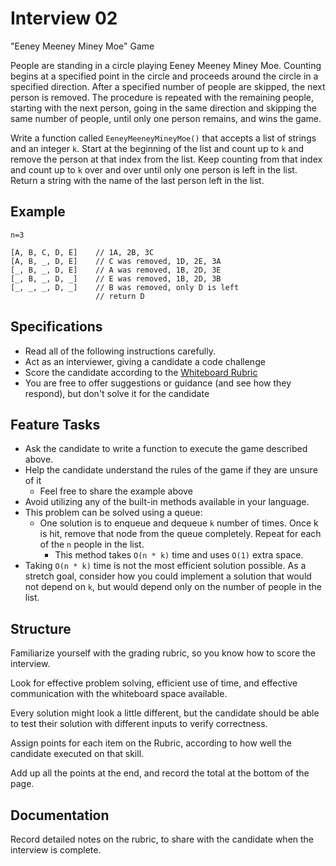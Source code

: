 # Interview 02

"Eeney Meeney Miney Moe" Game

People are standing in a circle playing Eeney Meeney Miney Moe. Counting begins at a specified point in the circle and proceeds around the circle in a specified direction. After a specified number of people are skipped, the next person is removed. The procedure is repeated with the remaining people, starting with the next person, going in the same direction and skipping the same number of people, until only one person remains, and wins the game.

Write a function called `EeneyMeeneyMineyMoe()` that accepts a list of strings and an integer `k`. Start at the beginning of the list and count up to `k` and remove the person at that index from the list. Keep counting from that index and count up to `k` over and over until only one person is left in the list. Return a string with the name of the last person left in the list.

## Example

```
n=3

[A, B, C, D, E]    // 1A, 2B, 3C
[A, B, _, D, E]    // C was removed, 1D, 2E, 3A
[_, B, _, D, E]    // A was removed, 1B, 2D, 3E
[_, B, _, D, _]    // E was removed, 1B, 2D, 3B
[_, _, _, D, _]    // B was removed, only D is left
                   // return D
```

## Specifications

-   Read all of the following instructions carefully.
-   Act as an interviewer, giving a candidate a code challenge
-   Score the candidate according to the [Whiteboard Rubric](https://docs.google.com/spreadsheets/d/1scthkmARfzAFZrSYAp6LA2coOaoWUWbSzMbtIU4jcHw)
-   You are free to offer suggestions or guidance (and see how they respond), but don't solve it for the candidate

## Feature Tasks

-   Ask the candidate to write a function to execute the game described above.
-   Help the candidate understand the rules of the game if they are unsure of it
    -   Feel free to share the example above
-   Avoid utilizing any of the built-in methods available in your language.
-   This problem can be solved using a queue:
    -   One solution is to enqueue and dequeue `k` number of times. Once k is hit, remove that node from the queue completely. Repeat for each of the `n` people in the list.
        -   This method takes `O(n * k)` time and uses `O(1)` extra space.
-   Taking `O(n * k)` time is not the most efficient solution possible. As a stretch goal, consider how you could implement a solution that would not depend on `k`, but would depend only on the number of people in the list.

## Structure

Familiarize yourself with the grading rubric, so you know how to score the interview.

Look for effective problem solving, efficient use of time, and effective communication with the whiteboard space available.

Every solution might look a little different, but the candidate should be able to test their solution with different inputs to verify correctness.

Assign points for each item on the Rubric, according to how well the candidate executed on that skill.

Add up all the points at the end, and record the total at the bottom of the page.

## Documentation

Record detailed notes on the rubric, to share with the candidate when the interview is complete.
